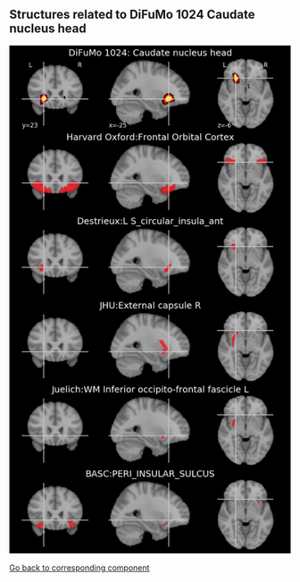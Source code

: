 


## Structures related to DiFuMo 1024 Caudate nucleus head

![27](27.jpg "Structures related to DiFuMo 1024 Caudate nucleus head")

[Go back to corresponding component](https://parietal-inria.github.io/DiFuMo/1024/html/27.html)
